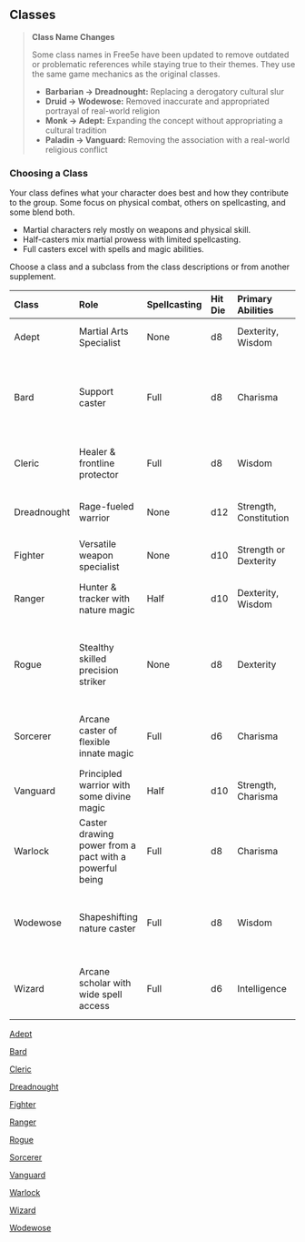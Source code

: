## Classes

> **Class Name Changes**
>
> Some class names in Free5e have been updated to remove outdated or problematic references while staying true to their themes.
> They use the same game mechanics as the original classes.
>
> - **Barbarian → Dreadnought:** Replacing a derogatory cultural slur
> - **Druid → Wodewose:** Removed inaccurate and appropriated portrayal of real-world religion
> - **Monk → Adept:** Expanding the concept without appropriating a cultural tradition
> - **Paladin → Vanguard:** Removing the association with a real-world religious conflict

### Choosing a Class
Your class defines what your character does best and how they contribute to the group.
Some focus on physical combat, others on spellcasting, and some blend both.

- Martial characters rely mostly on weapons and physical skill.
- Half-casters mix martial prowess with limited spellcasting.
- Full casters excel with spells and magic abilities.

Choose a class and a subclass from the class descriptions or from another supplement.

| Class       | Role                                                   | Spellcasting | Hit Die | Primary Abilities      | Armor Proficiencies | Weapon Proficiencies |
|:------------|:-------------------------------------------------------|:-------------|:--------|:-----------------------|:------------------------------------------------------|:----------------------------|
| Adept       | Martial Arts Specialist                                | None         | d8      | Dexterity, Wisdom      | None                                                  | Simple weapons, shortswords |
| Bard        | Support caster                                         | Full         | d8      | Charisma               | Light armor                                           | Simple weapons, hand crossbows, longswords, rapiers, shortswords |
| Cleric      | Healer & frontline protector                           | Full         | d8      | Wisdom                 | Light & medium armor, shields                         | Simple weapons              |
| Dreadnought | Rage-fueled warrior                                    | None         | d12     | Strength, Constitution | Light & medium armor, shields                         | Simple & martial weapons    |
| Fighter     | Versatile weapon specialist                            | None         | d10     | Strength or Dexterity  | All armor, shields                                    | Simple & martial weapons    |
| Ranger      | Hunter & tracker with nature magic                     | Half         | d10     | Dexterity, Wisdom      | Light & medium armor, shields                         | Simple & martial weapons    |
| Rogue       | Stealthy skilled precision striker                     | None         | d8      | Dexterity              | Light armor                                           | Simple weapons, hand crossbows, longswords, rapiers, shortswords |
| Sorcerer    | Arcane caster of flexible innate magic                 | Full         | d6      | Charisma               | None                                                  | Daggers, darts, slings, quarterstaffs, light crossbows |
| Vanguard    | Principled warrior with some divine magic              | Half         | d10     | Strength, Charisma     | All armor, shields                                    | Simple & martial weapons    |
| Warlock     | Caster drawing power from a pact with a powerful being | Full         | d8      | Charisma               | Light armor                                           | Simple weapons |
| Wodewose    | Shapeshifting nature caster                            | Full         | d8      | Wisdom                 | Light & medium armor (non-metal), shields (non-metal) | Simple weapons (non-metal)  |
| Wizard      | Arcane scholar with wide spell access                  | Full         | d6      | Intelligence           | None                                                  | Daggers, darts, slings, quarterstaffs, light crossbows |

[Adept](./Adept/Adept.md)

[Bard](./Bard/Bard.md)

[Cleric](./Cleric/Cleric.md)

[Dreadnought](./Dreadnought/Dreadnought.md)

[Fighter](./Fighter/Fighter.md)

[Ranger](./Ranger/Ranger.md)

[Rogue](./Rogue/Rogue.md)

[Sorcerer](./Sorcerer/Sorcerer.md)

[Vanguard](./Vanguard/Vanguard.md)

[Warlock](./Warlock/Warlock.md)

[Wizard](./Wizard/Wizard.md)

[Wodewose](./Wodewose/Wodewose.md)
